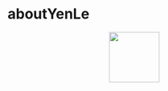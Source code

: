# aboutYenLe
<div id="header" align="center">
  <img src="[https://media.giphy.com/media/M9gbBd9nbDrOTu1Mqx/giphy.gif](https://media.giphy.com/media/L8K62iTDkzGX6/giphy.gif)" width="100"/>
</div>
